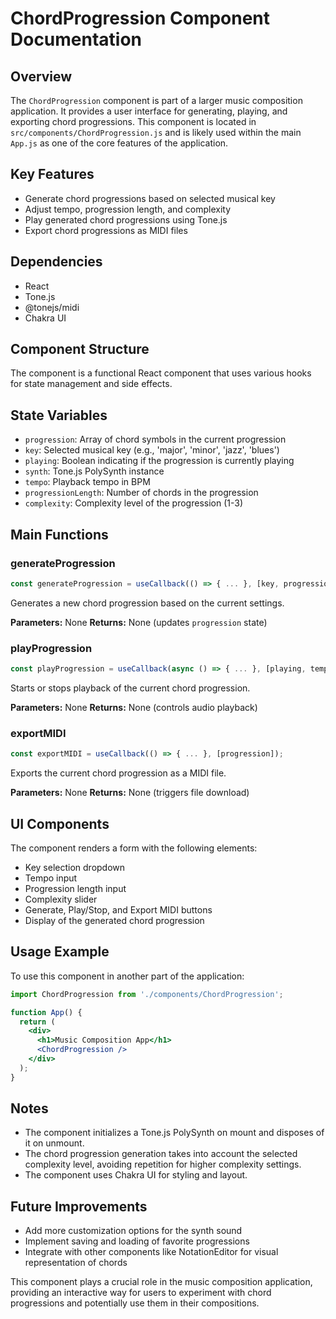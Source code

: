# ChordProgression Component Documentation

## Overview

The `ChordProgression` component is part of a larger music composition application. It provides a user interface for generating, playing, and exporting chord progressions. This component is located in `src/components/ChordProgression.js` and is likely used within the main `App.js` as one of the core features of the application.

## Key Features

- Generate chord progressions based on selected musical key
- Adjust tempo, progression length, and complexity
- Play generated chord progressions using Tone.js
- Export chord progressions as MIDI files

## Dependencies

- React
- Tone.js
- @tonejs/midi
- Chakra UI

## Component Structure

The component is a functional React component that uses various hooks for state management and side effects.

## State Variables

- `progression`: Array of chord symbols in the current progression
- `key`: Selected musical key (e.g., 'major', 'minor', 'jazz', 'blues')
- `playing`: Boolean indicating if the progression is currently playing
- `synth`: Tone.js PolySynth instance
- `tempo`: Playback tempo in BPM
- `progressionLength`: Number of chords in the progression
- `complexity`: Complexity level of the progression (1-3)

## Main Functions

### generateProgression

```javascript
const generateProgression = useCallback(() => { ... }, [key, progressionLength, complexity]);
```

Generates a new chord progression based on the current settings.

**Parameters:** None
**Returns:** None (updates `progression` state)

### playProgression

```javascript
const playProgression = useCallback(async () => { ... }, [playing, tempo, progression, synth]);
```

Starts or stops playback of the current chord progression.

**Parameters:** None
**Returns:** None (controls audio playback)

### exportMIDI

```javascript
const exportMIDI = useCallback(() => { ... }, [progression]);
```

Exports the current chord progression as a MIDI file.

**Parameters:** None
**Returns:** None (triggers file download)

## UI Components

The component renders a form with the following elements:

- Key selection dropdown
- Tempo input
- Progression length input
- Complexity slider
- Generate, Play/Stop, and Export MIDI buttons
- Display of the generated chord progression

## Usage Example

To use this component in another part of the application:

```jsx
import ChordProgression from './components/ChordProgression';

function App() {
  return (
    <div>
      <h1>Music Composition App</h1>
      <ChordProgression />
    </div>
  );
}
```

## Notes

- The component initializes a Tone.js PolySynth on mount and disposes of it on unmount.
- The chord progression generation takes into account the selected complexity level, avoiding repetition for higher complexity settings.
- The component uses Chakra UI for styling and layout.

## Future Improvements

- Add more customization options for the synth sound
- Implement saving and loading of favorite progressions
- Integrate with other components like NotationEditor for visual representation of chords

This component plays a crucial role in the music composition application, providing an interactive way for users to experiment with chord progressions and potentially use them in their compositions.